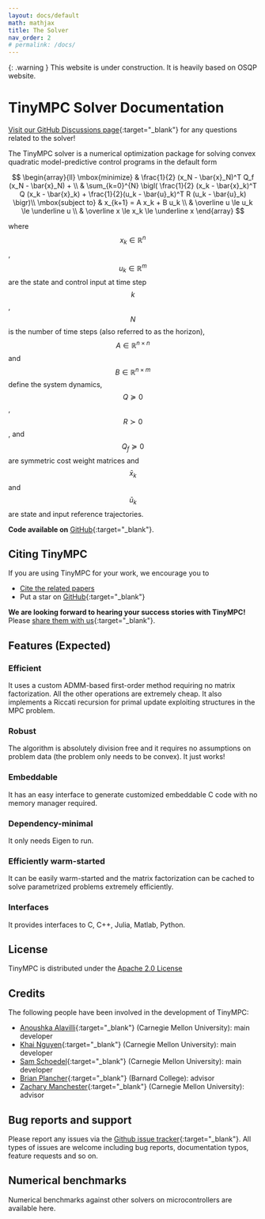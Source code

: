 ```yaml
---
layout: docs/default
math: mathjax
title: The Solver
nav_order: 2
# permalink: /docs/
---
```


{: .warning }
This website is under construction. It is heavily based on OSQP website.

# TinyMPC Solver Documentation

[Visit our GitHub Discussions page](https://github.com/orgs/TinyMPC/discussions){:target="_blank"} for any questions related to the solver!

The TinyMPC solver is a numerical optimization package for solving convex quadratic model-predictive control programs in the default form

$$
\begin{array}{ll}
  \mbox{minimize} & \frac{1}{2} (x_N - \bar{x}_N)^T Q_f (x_N - \bar{x}_N) + \\
  & \sum_{k=0}^{N} \bigl( \frac{1}{2} (x_k - \bar{x}_k)^T Q (x_k - \bar{x}_k) + \frac{1}{2}(u_k - \bar{u}_k)^T R (u_k - \bar{u}_k) \bigr)\\
  \mbox{subject to} & x_{k+1} = A x_k + B u_k \\
                    & \overline u \le u_k \le \underline u \\
                    & \overline x \le x_k \le \underline x
\end{array}
$$

where $$x_k \in \mathbb{R}^n$$, $$u_k \in \mathbb{R}^m$$ are the state and control input at time step $$k$$, $$N$$ is the number of time steps (also referred to as the horizon), $$A \in \mathbb{R}^{n \times n}$$ and $$B \in \mathbb{R}^{n \times m}$$ define the system dynamics, $$Q \succeq 0$$, $$R \succ 0$$, and $$Q_f \succeq 0$$ are symmetric cost weight matrices and $$\bar{x}_k$$ and $$\bar{u}_k$$ are state and input reference trajectories.

**Code available on** [GitHub](https://github.com/tinympc/tinympc){:target="_blank"}.

## Citing TinyMPC

If you are using TinyMPC for your work, we encourage you to

* [Cite the related papers](citing)
* Put a star on [GitHub](https://github.com/TinyMPC/TinyMPC){:target="_blank"}

**We are looking forward to hearing your success stories with TinyMPC!** Please [share them with us](mailto:khai.nx1201@gmail.com){:target="_blank"}.

## Features (Expected)

### Efficient

It uses a custom ADMM-based first-order method requiring no matrix factorization. All the other operations are extremely cheap. It also implements a Riccati recursion for primal update exploiting structures in the MPC problem.

### Robust

The algorithm is absolutely division free and it requires no assumptions on problem data (the problem only needs to be convex). It just works!

<!-- ### Detects primal / dual infeasible problems

When the problem is primal or dual infeasible, OSQP detects it. It is the first available QP solver based on first-order methods able to do so. -->

### Embeddable

It has an easy interface to generate customized embeddable C code with no memory manager required.

### Dependency-minimal

It only needs Eigen to run.

### Efficiently warm-started

It can be easily warm-started and the matrix factorization can be cached to solve parametrized problems extremely efficiently.

### Interfaces

It provides interfaces to C, C++, Julia, Matlab, Python.

## License

TinyMPC is distributed under the [Apache 2.0 License](https://www.apache.org/licenses/LICENSE-2.0)

## Credits

The following people have been involved in the development of TinyMPC:

* [Anoushka Alavilli](https://www.linkedin.com/in/anoushka-alavilli-89586b178/){:target="_blank"} (Carnegie Mellon University): main developer
* [Khai Nguyen]( https://xkhainguyen.github.io/){:target="_blank"} (Carnegie Mellon University): main developer
* [Sam Schoedel](https://samschoedel.com/){:target="_blank"} (Carnegie Mellon University): main developer
* [Brian Plancher](https://brianplancher.com/){:target="_blank"} (Barnard College): advisor
* [Zachary Manchester](https://www.linkedin.com/in/zacmanchester/){:target="_blank"} (Carnegie Mellon University): advisor

## Bug reports and support

Please report any issues via the [Github issue tracker](https://github.com/tinympc/tinympc/issues){:target="_blank"}. All types of issues are welcome including bug reports, documentation typos, feature requests and so on.

## Numerical benchmarks

Numerical benchmarks against other solvers on microcontrollers are available here.
